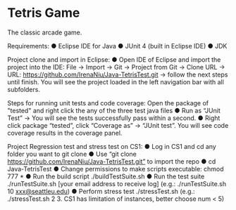 Tetris Game
======

The classic arcade game.

Requirements:
●	Eclipse IDE for Java
●	JUnit 4 (built in Eclipse IDE)
●	JDK

Project clone and import in Eclipse:
●	Open IDE of Eclipse and import the project into the IDE:
File →  Import → Git → Project from Git → Clone URL → URL: https://github.com/IrenaNiu/Java-TetrisTest.git → follow the next steps until finish.
You will see the project loaded in the left navigation bar with all subfolders.

Steps for running unit tests and code coverage:
Open the package of "tested" and right click the any of the three test java files
●	Run as “JUnit Test” → You will see the tests successfully pass within a second.
●	Right click package “tested”, click “Coverage as” → “JUnit test”. You will see code coverage results in the coverage panel.

Project Regression test and stress test on CS1:
●	Log in CS1 and cd any folder you want to git clone
●	Use “git clone https://github.com/IrenaNiu/Java-TetrisTest.git” to import the repo
●	cd Java-TetrisTest
●	Change permissions to make scripts executable: 
      chmod 777 *
●	Run the build script
      ./buildTestSuite.sh
●	Run the test suite
      ./runTestSuite.sh <num of iterations> [your email address to receive log] 
      (e.g.: ./runTestSuite.sh 10 xxx@seattleu.edu)
●	Perform stress test
      ./stressTest.sh <num of instances> <num of iteration> 
      (e.g.: ./stressTest.sh 2 3.  CS1 has limitation of instances, better choose num < 5)


